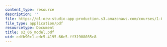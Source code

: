 ```yaml
---
content_type: resource
description: ''
file: https://ol-ocw-studio-app-production.s3.amazonaws.com/courses/1-051-structural-engineering-design-fall-2003/cdfb90c1edc5419566e5ff31908035c8_s2_06_model.pdf
file_type: application/pdf
resourcetype: Document
title: s2_06_model.pdf
uid: cdfb90c1-edc5-4195-66e5-ff31908035c8
---
```

